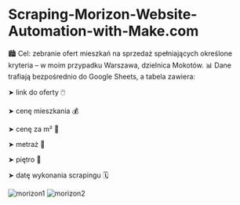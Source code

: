 # Scraping-Morizon-Website-Automation-with-Make.com

🏙️ Cel: zebranie ofert mieszkań na sprzedaż spełniających określone kryteria – w moim przypadku Warszawa, dzielnica Mokotów.
📊 Dane trafiają bezpośrednio do Google Sheets, a tabela zawiera:

➤ link do oferty 🖱️

➤ cenę mieszkania 💰

➤ cenę za m² 📐

➤ metraż 📏

➤ piętro 🏢

➤ datę wykonania scrapingu 🗓️

![morizon1](https://github.com/user-attachments/assets/1db48c97-3bc4-48c7-9e60-025858d86fd1)
![morizon2](https://github.com/user-attachments/assets/a1a9edd1-c438-4ab2-a24c-f376ac171afc)
